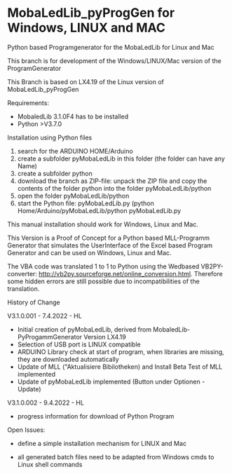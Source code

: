 # MobaLedLib_pyProgGen for Windows, LINUX and MAC
Python based Programgenerator for the MobaLedLib for Linux and Mac

This branch is for development of the Windows/LINUX/Mac version of the ProgramGenerator

This Branch is based on LX4.19 of the Linux version of MobaLedLib_pyProgGen

Requirements:
- MobaledLib 3.1.0F4 has to be installed
- Python >V3.7.0


Installation using Python files
1. search for the ARDUINO HOME/Arduino
2. create a subfolder pyMobaLedLib in this folder (the folder can have any Name)
4. create a subfolder python
5. download the branch as ZIP-file: unpack the ZIP file and copy the contents of the folder python into the folder pyMobaLedLib/python
6. open the folder pyMobaLedLib/python
7. start the Python file: pyMobaLedLib.py 
(python Home/Arduino/pyMobaLedLib/python pyMobaLedLib.py

This manual installation should work for Windows, Linux and Mac.

This Version is a Proof of Concept for a Python based MLL-Programm Generator that simulates the UserInterface of the Excel based Program Generator and can be used on Windows, Linux and Mac.

The VBA code was translated 1 to 1 to Python using the Wedbased VB2PY-converter: 
http://vb2py.sourceforge.net/online_conversion.html. Therefore some hidden errors are still possible due to incompatibilities of the translation.

History of Change

V3.1.0.001 -  7.4.2022 - HL 
- Initial creation of pyMobaLedLib, derived from MobaledLib-PyProgammGenerator Version LX4.19
- Selection of USB port is LINUX compatible
- ARDUINO Library check at start of program, when libraries are missing, they are downloaded automatically
- Update of MLL ("Aktualisiere Bibilotheken) and Install Beta Test of MLL implemented
- Update of pyMobaLedLib implemented (Button under Optionen - Update)

V3.1.0.002 - 9.4.2022 - HL
- progress information for download of Python Program
                              
Open Issues:
- define a simple installation mechanism for LINUX and Mac

- all generated batch files need to be adapted from Windows cmds to Linux shell commands

